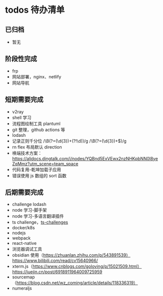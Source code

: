 # todos 待办清单

## 已归档

- 暂无

## 阶段性完成

- frp
- 网站部署，nginx、netlify
- 网站导航

## 短期需要完成

- v2ray
- shell 学习
- 流程图绘制工具 plantuml
- git 整理，github actions 等
- lodash
- 记录正则千分位 /\B(?=(\d{3})+(?!\d))/g /\B(?=(\d{3})+$)/g
- rn flex 布局默认 direction
- 唤端技术方案：https://alidocs.dingtalk.com/i/nodes/YQBnd5ExVEwx2nzNHKpbNN0l8yeZqMmz?utm_scene=team_space
- 代码复用-乾坤加载子应用
- 错误使用 js 数组的 sort 函数

## 后期需要完成

- challenge lodash
- node 学习-脚手架
- node 学习-多语言翻译插件
- ts challenge，[ts-challenges](https://yqwoshuai.github.io/note/ts-challenges/#replacekeys)
- docker/k8s
- nodejs
- webpack
- react-native
- 浏览器调试工具
- obsidian 使用（https://zhuanlan.zhihu.com/p/543891539）https://www.bilibili.com/read/cv15640966/
- xterm.js（https://www.cnblogs.com/goloving/p/15021509.html）https://juejin.cn/post/6918911964009725959
- sourcemap（https://blog.csdn.net/wz_coming/article/details/118336319）
- numeraljs
